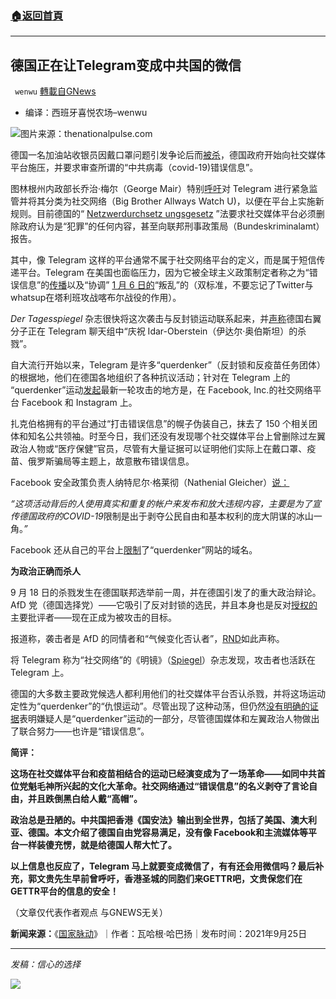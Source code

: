 ###  [:house:返回首頁](https://github.com/ourhimalayas/txt)
---


## 德国正在让Telegram变成中共国的微信
` wenwu` [轉載自GNews](https://gnews.org/zh-hans/1555877/)

- 编译：西班牙喜悦农场–wenwu


![](https://assets.gnews.org/wp-content/uploads/2021/09/unknown-43.png)图片来源：thenationalpulse.com

德国一名加油站收银员因戴口罩问题引发争论后而[被杀](https://www.cbsnews.com/news/covid-germany-mask-murder-gas-station-attendant/)，德国政府开始向社交媒体平台施压，并要求审查所谓的“中共病毒（covid-19)错误信息”。

图林根州内政部长乔治·梅尔（George Mair）特别[呼吁](https://www.rnd.de/politik/mord-in-idar-oberstein-thueringens-innenminister-georg-maier-spd-will-telegram-staerker-ins-visier-IZVZLETELZHVRCEIUXKEI2GOEM.html)对 Telegram 进行紧急监管并将其分类为社交网络（Big Brother Allways Watch U)，以便在平台上实施新规则。目前德国的“ [Netzwerdurchsetz ungsgesetz](https://www.bmjv.de/DE/Themen/FokusThemen/NetzDG/NetzDG_node.html) ”法要求社交媒体平台必须删除政府认为是“犯罪”的任何内容，甚至向联邦刑事政策局（Bundeskriminalamt）报告。

其中，像 Telegram 这样的平台通常不属于社交网络平台的定义，而是属于短信传递平台。Telegram 在美国也面临压力，因为它被全球主义政策制定者称之为“错误信息”的[传播](https://www.cnbc.com/2021/09/04/qanon-and-anti-vaxxers-brainwashed-kids-stuck-at-home-during-pandemic.html)以及“协调” [1 月 6 日的](https://www.motherjones.com/politics/2021/01/on-telegram-white-nationalists-are-trying-to-radicalize-those-fleeing-parler/)“叛乱”的（双标准，不要忘记了Twitter与whatsup在塔利班攻战喀布尔战役的作用）。

*Der Tagesspiegel* 杂志很快将这次袭击与反封锁运动联系起来，并[声称](https://www.tagesspiegel.de/themen/reportage/nach-streit-um-maskenpflicht-rechte-jubeln-ueber-mord-von-idar-oberstein/27631262.html)德国右翼分子正在 Telegram 聊天组中“庆祝 Idar-Oberstein（伊达尔·奥伯斯坦）的杀戮”。

自大流行开始以来，Telegram 是许多“querdenker”（反封锁和反疫苗任务团体）的根据地，他们在德国各地组织了各种抗议活动；针对在 Telegram 上的 “querdenker”运动[发起](https://www.derstandard.at/story/2000129733690/facebook-loescht-querdenker-konten-die-mobilisierung-findet-aber-woanders-statt)最新一轮攻击的地方是，在 Facebook, Inc.的社交网络平台 Facebook 和 Instagram 上。

扎克伯格拥有的平台通过“打击错误信息”的幌子伪装自己，抹去了 150 个相关团体和知名公共领袖。时至今日，我们还没有发现哪个社交媒体平台上曾删除过左翼政治人物或“医疗保健”官员，尽管有大量证据可以证明他们实际上在戴口罩、疫苗、俄罗斯骗局等主题上，故意散布错误信息。

Facebook 安全政策负责人纳特尼尔·格莱彻（Nathenial Gleicher）[说：](https://www.dw.com/en/facebook-deletes-accounts-of-german-anti-lockdown-group/a-59206831)

*“*这项活动背后的人使用真实和重复的帐户来发布和放大违规内容，主要是为了宣传德国政府的*COVID-19*限制是出于剥夺公民自由和基本权利的庞大阴谋的冰山一角。*”*

Facebook 还从自己的平台上[限制](https://kurier.at/politik/ausland/schaedliches-netzwerk-facebook-loescht-hunderte-querdenker-kanaele/401738253)了“querdenker”网站的域名。

**为政治正确而杀人**

9 月 18 日的杀戮发生在德国联邦选举前一周，并在德国引发了的重大政治辩论。AfD 党（德国选择党）——它吸引了反对封锁的选民，并且本身也是反对[授权的](https://www.dw.com/en/covid-lockdown-opponents-try-to-sway-german-election/a-59005055)主要批评者——现在正成为被攻击的目标。

报道称，袭击者是 AfD 的同情者和“气候变化否认者”，[RND](https://www.rnd.de/politik/idar-oberstein-war-er-der-mutmassliche-moerder-twitterprofil-von-afd-fan-mit-kriegsfantasien-YM6YIZMWVNGKZHLTAFFLEBKCAM.html)如此声称。

将 Telegram 称为“社交网络”的《明镜》（[Spiegel](https://www.spiegel.de/panorama/justiz/idar-oberstein-ermittler-finden-weitere-waffen-bei-tankstellen-schuetze-mario-n-a-0ed34a82-b35c-434f-9261-33b17016569e)）杂志发现，攻击者也活跃在 Telegram 上。

德国的大多数主要政党候选人都利用他们的社交媒体平台否认杀戮，并将这场运动定性为“querdenker”的“仇恨运动”。尽管出现了这种动荡，但仍然[没有明确的证据](https://www.faz.net/aktuell/gesellschaft/kriminalitaet/querdenker-radikalisierung-mord-auf-telegram-verherrlicht-17547635.html)表明嫌疑人是“querdenker”运动的一部分，尽管德国媒体和左翼政治人物做出了联合努力——也许是“错误信息”。

**简评：**

**这场在社交媒体平台和疫苗相结合的运动已经演变成为了一场革命——如同中共首位党魁毛神所兴起的文化大革命。社交网络通过“错误信息”的名义剥夺了言论自由，并且跌倒黑白给人戴“高帽”。**

**政治总是丑陋的。中共国把香港《国安法》输出到全世界，包括了美国、澳大利亚、德国。本文介绍了德国自由党容易满足，没有像 Facebook和主流媒体等平台一样装傻充愣，就是给德国人帮大忙了。**

**以上信息也反应了，Telegram 马上就要变成微信了，有有还会用微信吗？最后补充，郭文贵先生早前曾呼吁，香港圣城的同胞们来GETTR吧，文贵保您们在GETTR平台的信息的安全！**

（文章仅代表作者观点 与GNEWS无关）

**新闻来源：**《[国家脉动](https://thenationalpulse.com/news/after-a-murder-over-mask-wearing-authorities-are-cracking-down-on-covid-skeptics-on-telegram/)》｜作者：瓦哈根·哈巴扬｜发布时间：2021年9月25日

* * *

*发稿：信心的选择*

![](https://assets.gnews.org/wp-content/uploads/2021/09/GNEWS_CH.-2.jpeg)
